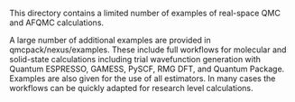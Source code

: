 This directory contains a limited number of examples of real-space QMC
and AFQMC calculations.

A large number of additional examples are provided in
qmcpack/nexus/examples. These include full workflows for molecular and
solid-state calculations including trial wavefunction generation with
Quantum ESPRESSO, GAMESS, PySCF, RMG DFT, and Quantum
Package. Examples are also given for the use of all estimators. In
many cases the workflows can be quickly adapted for research level
calculations.
